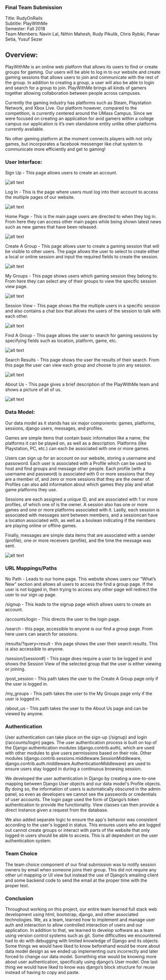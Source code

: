 ### Final Team Submission

Title: RudyOnRails  
Subtitle: PlayWithMe  
Semester: Fall 2018  
Team Members: Navin Lal, Nithin Mahesh, Rudy Pikulik, Chris Rybiki, Panav Setia, Yusuf Sezer  

## Overview:

PlayWithMe is an online web platform that allows its users to find or create groups for gaming. Our users will be able to log in to our website and create gaming sessions that allows users to join and communicate with the rest of the group. In addition to creating a group, a user will also be able to login and search for a group to join. PlayWithMe brings all kinds of gamers together allowing collaboration between people across campuses.

Currently the gaming industry has platforms such as Steam, Playstation Network, and Xbox Live. Our platform however, compared to the competition, is currently centered around the UMass Campus. Since we were focused on creating an application for avid gamers within a college campus our application is it’s own standalone entity unlike other platforms currently available. 

No other gaming platform at the moment connects players with not only games, but incorporates a facebook messenger like chat system to communicate more efficiently and get to gaming! 

### User Interface:  

Sign Up - This page allows users to create an account.

![alt text](https://github.com/yusufsezer/PlayWithMe/blob/master/docs/imgs/SignUpPage326.png?raw=true)

Log In - This is the page where users must log into their account to access the multiple pages of our website.

![alt text](https://github.com/yusufsezer/PlayWithMe/blob/master/docs/imgs/LoginPage326.png?raw=true)

Home Page - This is the main page users are directed to when they log in. From here they can access other main pages while being shown latest news such as new games that have been released.

![alt text](https://github.com/yusufsezer/PlayWithMe/blob/master/docs/imgs/HomePage.PNG?raw=true)

Create A Group - This page allows user to create a gaming session that will be visible to other users. The page allows the user to select to create either a local or online session and input the required fields to create the session.

![alt text](https://github.com/yusufsezer/PlayWithMe/blob/master/docs/imgs/PostSessionPage.PNG?raw=true)

My Groups - This page shows users which gaming session they belong to. From here they can select any of their groups to view the specific session view page.

![alt text](https://github.com/yusufsezer/PlayWithMe/blob/master/docs/imgs/MyGroups326.png?raw=true)

Session View - This page shows the the multiple users in a specific session and also contains a chat box that allows the users of the session to talk with each other.

![alt text](https://github.com/yusufsezer/PlayWithMe/blob/master/docs/imgs/SessionDetailView326.png?raw=true)

Find A Group - This page allows the user to search for gaming sessions by specifying fields such as location, platform, game, etc.

![alt text](https://github.com/yusufsezer/PlayWithMe/blob/master/docs/imgs/FindGroups326.png?raw=true)

Search Results - This page shows the user the results of their search. From this page the user can view each group and choose to join any session.

![alt text](https://github.com/yusufsezer/PlayWithMe/blob/master/docs/imgs/SearcResults326.png?raw=true)

About Us - This page gives a brief description of the PlayWithMe team and shows a picture of all of us.

![alt text](https://github.com/yusufsezer/PlayWithMe/blob/master/docs/imgs/AboutUs326.png?raw=true)

 
### Data Model:  

Our data model as it stands has six major components: games, platforms, sessions, django users, messages, and profiles.

Games are simple items that contain basic information like a name, the platforms it can be played on, as well as a description. Platforms (like Playstation, PC, etc.) can each be associated with one or more games.

Users can sign up for an account on our website, storing a username and passoword. Each user is associated with a Profile which can  be used to host and find groups and message other people. Each profile (with a username and password) is associated with 0 or more sessions that they are a member of, and zero or more sessions that they are the owner of. Profiles can also add information about which games they play and what game platforms they use.

Sessions are each assigned a unique ID, and are associated with 1 or more profiles, of which one of is the owner. A session also has one or more games and one or more platforms associated with it. Lastly, each session is associated with messages sent between members, and a sessioncan have a location associated with, as well as a boolean indicating if the members are playing online or offline games.

Finally, messages are simple data items that are associated with a sender (profile), one or more receivers (profile), and the time the message was sent.

![alt text](https://github.com/yusufsezer/PlayWithMe/blob/master/docs/imgs/DataModel.png?raw=true)  

### URL Mappings/Paths  

No Path - Leads to our home page. This website shows users our “What’s New” section and allows all users to access the find a group page. If the user is not logged in, then trying to access any other page will redirect the user to our sign up page.  

/signup - This leads to the signup page which allows users to create an account.  

/accounts/login - This directs the user to the login page.  

/search - this page, accessible to anyone is our find a group page. From here users can search for sessions.  

/results/?query=result - this page shows the user their search results. This is also accessible to anyone.  

/session/[session#] - This page does require a user to be logged in and shows the Session View of the selected group that the user is either viewing or joining.  

/post_session - This path takes the user to the Create A Group page only if the user is logged in.  

/my_groups - This path takes the user to the My Groups page only if the user is logged in.  

/about_us - This path takes the user to the About Us page and can be viewed by anyone.  

### Authentication

User authentication can take place on the sign-up (/signup) and login (/accounts/login) pages. The user authentication process is built on top of the Django authentication modules (django.contrib.auth), which are used with other modules to give users permissions based on their role. Other modules (django.contrib.sessions.middleware.SessionMiddleware, django.contrib.auth.middleware.AuthenticationMiddleware) are used to ensure users stay logged in during a continuous browsing session.

We developed the user authentication in Django by creating a one-to-one mapping between Django User objects and our data model's Profile objects. By doing so, the information of users is automatically obscured in the admin panel, so even as developers we cannot see the passwords or credentials of user accounts. The login page used the form of Django’s token authentication to provide the functionality. View classes can then provide a direct instance given a request from the database.

We also added separate logic to ensure the app's behavior was consistent according to the user's logged in status. This ensures users who are logged out cannot create groups or interact with parts of the website that only logged in users should be able to access. This is all dependent on the user authentication system.

### Team Choice

The team choice component of our final submission was to notify session owners by email when someone joins their group. This did not require any other url mapping or UI view but instead the use of Django’s emailing client and some backend code to send the email at the proper time with the proper text.

### Conclusion

Throughout working on this project, our entire team learned full stack web development using html, bootstrap, django, and other associated technologies. We, as a team, learned how to implement and manage user auth and interaction to allow controlled interaction of users and our application. In addition to that, we learned to develop software as a team using version control systems such as git. Some difficulties we encountered had to do with debugging with limited knowledge of Django and its objects. Some things we would have liked to know beforehand would be more about data model design as we ended up implementing ours incorrectly and later forced to change our data model. Something else would be knowing more about user authentication, specifically using django’s User model. One last thing we would have liked to know was django’s block structure for reuse instead of having to copy and paste.